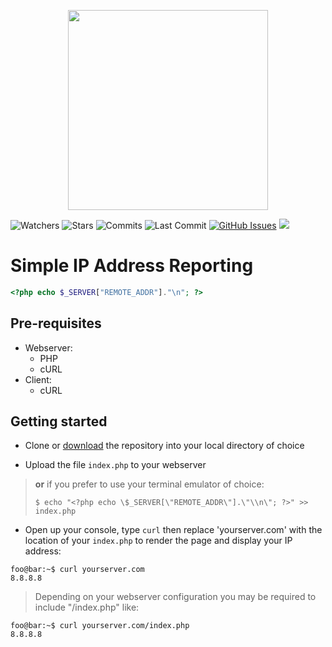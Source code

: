 <p align="center">
    <img src="https://repository-images.githubusercontent.com/123972919/05e941e3-a69e-4260-be4e-4386749d4de6" width="320" />
</p>

![Watchers](https://img.shields.io/github/watchers/swegio/ip.svg)
![Stars](https://img.shields.io/github/stars/swegio/ip)
![Commits](https://img.shields.io/github/commit-activity/m/swegio/ip/main)
![Last Commit](https://img.shields.io/github/last-commit/swegio/ip/main)
[![GitHub Issues](https://img.shields.io/github/issues/swegio/ip.svg)](https://github.com/swegio/ip/issues)
<a href="https://discord.com/channels/840764739264839690/841418043510751242"><img src="https://img.shields.io/discord/840764739264839690" /></a>

# Simple IP Address Reporting

```PHP
<?php echo $_SERVER["REMOTE_ADDR"]."\n"; ?>
```

## Pre-requisites

- Webserver:
    - PHP
    - cURL
- Client:
    - cURL

## Getting started

- Clone or [download](https://github.com/swegio/ip/archive/master.zip) the repository into your local directory of choice

- Upload the file `index.php` to your webserver

>**or** if you prefer to use your terminal emulator of choice:
>
>`$ echo "<?php echo \$_SERVER[\"REMOTE_ADDR\"].\"\\n\"; ?>" >> index.php`

- Open up your console, type `curl` then replace 'yourserver.com' with the location of your `index.php` to render the page and display your IP address:

```console
foo@bar:~$ curl yourserver.com
8.8.8.8
```

>Depending on your webserver configuration you may be required to include "/index.php" like:

```console
foo@bar:~$ curl yourserver.com/index.php
8.8.8.8
```